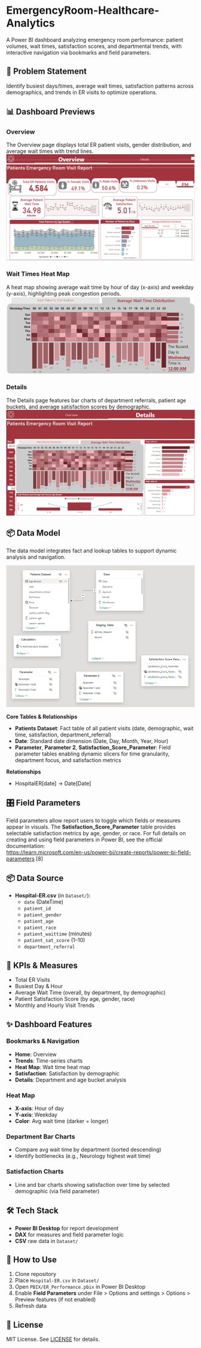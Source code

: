 # EmergencyRoom-Healthcare-Analytics


A Power BI dashboard analyzing emergency room performance: patient volumes, wait times, satisfaction scores, and departmental trends, with interactive navigation via bookmarks and field parameters.

## 🚩 Problem Statement  
Identify busiest days/times, average wait times, satisfaction patterns across demographics, and trends in ER visits to optimize operations.

## 📊 Dashboard Previews  

### Overview  
The Overview page displays total ER patient visits, gender distribution, and average wait times with trend lines.  
![Overview Dashboard](Images/overview.png) 

### Wait Times Heat Map  
A heat map showing average wait time by hour of day (x-axis) and weekday (y-axis), highlighting peak congestion periods.  
![Heatmap](Images/heatmap.png) 

### Details  
The Details page features bar charts of department referrals, patient age buckets, and average satisfaction scores by demographic.  
![Detailed Analysis](Images/details.png) 

## 📦 Data Model  
The data model integrates fact and lookup tables to support dynamic analysis and navigation.

![Data Model](Images/datamodel.png) 

**Core Tables & Relationships**  
- **Patients Dataset**: Fact table of all patient visits (date, demographic, wait time, satisfaction, department_referral)  
- **Date**: Standard date dimension (Date, Day, Month, Year, Hour)
- **Parameter**, **Parameter 2**, **Satisfaction_Score_Parameter**: Field parameter tables enabling dynamic slicers for time granularity, department focus, and satisfaction metrics  

**Relationships**  
- HospitalER[date] → Date[Date]

## 🎛️ Field Parameters  
Field parameters allow report users to toggle which fields or measures appear in visuals. The **Satisfaction_Score_Parameter** table provides selectable satisfaction metrics by age, gender, or race. For full details on creating and using field parameters in Power BI, see the official documentation:  
https://learn.microsoft.com/en-us/power-bi/create-reports/power-bi-field-parameters [8]

## 📦 Data Source  
- **Hospital-ER.csv** (in `Dataset/`):  
  - `date` (DateTime)  
  - `patient_id`  
  - `patient_gender`  
  - `patient_age`  
  - `patient_race`  
  - `patient_waittime` (minutes)  
  - `patient_sat_score` (1–10)  
  - `department_referral`  

## 🎯 KPIs & Measures  
- Total ER Visits  
- Busiest Day & Hour  
- Average Wait Time (overall, by department, by demographic)  
- Patient Satisfaction Score (by age, gender, race)  
- Monthly and Hourly Visit Trends  

## ✨ Dashboard Features  

### Bookmarks & Navigation  
- **Home**: Overview  
- **Trends**: Time-series charts  
- **Heat Map**: Wait time heat map  
- **Satisfaction**: Satisfaction by demographic  
- **Details**: Department and age bucket analysis  

### Heat Map  
- **X-axis**: Hour of day  
- **Y-axis**: Weekday  
- **Color**: Avg wait time (darker = longer)  

### Department Bar Charts  
- Compare avg wait time by department (sorted descending)  
- Identify bottlenecks (e.g., Neurology highest wait time)  

### Satisfaction Charts  
- Line and bar charts showing satisfaction over time by selected demographic (via field parameter)  

## 🛠️ Tech Stack  
- **Power BI Desktop** for report development  
- **DAX** for measures and field parameter logic  
- **CSV** raw data in `Dataset/`  

## 🚀 How to Use  
1. Clone repository  
2. Place `Hospital-ER.csv` in `Dataset/`  
3. Open `PBIX/ER_Performance.pbix` in Power BI Desktop  
4. Enable **Field Parameters** under File > Options and settings > Options > Preview features (if not enabled)
5. Refresh data  

## 📜 License  
MIT License. See [LICENSE](LICENSE) for details.  
